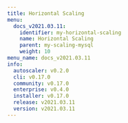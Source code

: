 ```yaml
---
title: Horizontal Scaling
menu:
  docs_v2021.03.11:
    identifier: my-horizontal-scaling
    name: Horizontal Scaling
    parent: my-scaling-mysql
    weight: 10
menu_name: docs_v2021.03.11
info:
  autoscaler: v0.2.0
  cli: v0.17.0
  community: v0.17.0
  enterprise: v0.4.0
  installer: v0.17.0
  release: v2021.03.11
  version: v2021.03.11
---
```


